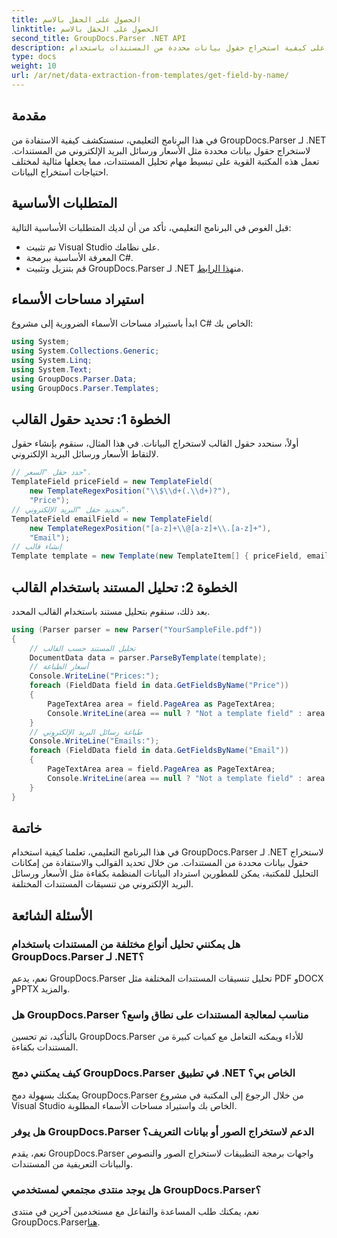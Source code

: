 ```yaml
---
title: الحصول على الحقل بالاسم
linktitle: الحصول على الحقل بالاسم
second_title: GroupDocs.Parser .NET API
description: تعرف على كيفية استخراج حقول بيانات محددة من المستندات باستخدام GroupDocs.Parser لـ .NET. دليل خطوة بخطوة مع أمثلة التعليمات البرمجية.
type: docs
weight: 10
url: /ar/net/data-extraction-from-templates/get-field-by-name/
---
```

## مقدمة
في هذا البرنامج التعليمي، سنستكشف كيفية الاستفادة من GroupDocs.Parser لـ .NET لاستخراج حقول بيانات محددة مثل الأسعار ورسائل البريد الإلكتروني من المستندات. تعمل هذه المكتبة القوية على تبسيط مهام تحليل المستندات، مما يجعلها مثالية لمختلف احتياجات استخراج البيانات.
## المتطلبات الأساسية
قبل الغوص في البرنامج التعليمي، تأكد من أن لديك المتطلبات الأساسية التالية:
- تم تثبيت Visual Studio على نظامك.
- المعرفة الأساسية ببرمجة C#.
-  قم بتنزيل وتثبيت GroupDocs.Parser لـ .NET من[هذا الرابط](https://releases.groupdocs.com/parser/net/).

## استيراد مساحات الأسماء
ابدأ باستيراد مساحات الأسماء الضرورية إلى مشروع C# الخاص بك:
```csharp
using System;
using System.Collections.Generic;
using System.Linq;
using System.Text;
using GroupDocs.Parser.Data;
using GroupDocs.Parser.Templates;
```
## الخطوة 1: تحديد حقول القالب
أولاً، سنحدد حقول القالب لاستخراج البيانات. في هذا المثال، سنقوم بإنشاء حقول لالتقاط الأسعار ورسائل البريد الإلكتروني.
```csharp
// حدد حقل "السعر".
TemplateField priceField = new TemplateField(
    new TemplateRegexPosition("\\$\\d+(.\\d+)?"),
    "Price");
// تحديد حقل "البريد الإلكتروني".
TemplateField emailField = new TemplateField(
    new TemplateRegexPosition("[a-z]+\\@[a-z]+\\.[a-z]+"),
    "Email");
// إنشاء قالب
Template template = new Template(new TemplateItem[] { priceField, emailField });
```
## الخطوة 2: تحليل المستند باستخدام القالب
بعد ذلك، سنقوم بتحليل مستند باستخدام القالب المحدد.
```csharp
using (Parser parser = new Parser("YourSampleFile.pdf"))
{
    // تحليل المستند حسب القالب
    DocumentData data = parser.ParseByTemplate(template);
    // أسعار الطباعة
    Console.WriteLine("Prices:");
    foreach (FieldData field in data.GetFieldsByName("Price"))
    {
        PageTextArea area = field.PageArea as PageTextArea;
        Console.WriteLine(area == null ? "Not a template field" : area.Text);
    }
    // طباعة رسائل البريد الإلكتروني
    Console.WriteLine("Emails:");
    foreach (FieldData field in data.GetFieldsByName("Email"))
    {
        PageTextArea area = field.PageArea as PageTextArea;
        Console.WriteLine(area == null ? "Not a template field" : area.Text);
    }
}
```

## خاتمة
في هذا البرنامج التعليمي، تعلمنا كيفية استخدام GroupDocs.Parser لـ .NET لاستخراج حقول بيانات محددة من المستندات. من خلال تحديد القوالب والاستفادة من إمكانات التحليل للمكتبة، يمكن للمطورين استرداد البيانات المنظمة بكفاءة مثل الأسعار ورسائل البريد الإلكتروني من تنسيقات المستندات المختلفة.

## الأسئلة الشائعة
### هل يمكنني تحليل أنواع مختلفة من المستندات باستخدام GroupDocs.Parser لـ .NET؟
نعم، يدعم GroupDocs.Parser تحليل تنسيقات المستندات المختلفة مثل PDF وDOCX وPPTX والمزيد.
### هل GroupDocs.Parser مناسب لمعالجة المستندات على نطاق واسع؟
بالتأكيد، تم تحسين GroupDocs.Parser للأداء ويمكنه التعامل مع كميات كبيرة من المستندات بكفاءة.
### كيف يمكنني دمج GroupDocs.Parser في تطبيق .NET الخاص بي؟
يمكنك بسهولة دمج GroupDocs.Parser من خلال الرجوع إلى المكتبة في مشروع Visual Studio الخاص بك واستيراد مساحات الأسماء المطلوبة.
### هل يوفر GroupDocs.Parser الدعم لاستخراج الصور أو بيانات التعريف؟
نعم، يقدم GroupDocs.Parser واجهات برمجة التطبيقات لاستخراج الصور والنصوص والبيانات التعريفية من المستندات.
### هل يوجد منتدى مجتمعي لمستخدمي GroupDocs.Parser؟
 نعم، يمكنك طلب المساعدة والتفاعل مع مستخدمين آخرين في منتدى GroupDocs.Parser[هنا](https://forum.groupdocs.com/c/parser/17).